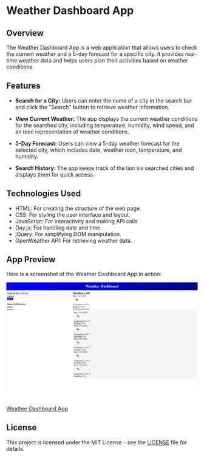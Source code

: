 # Weather Dashboard App

## Overview

The Weather Dashboard App is a web application that allows users to check the current weather and a 5-day forecast for a specific city. It provides real-time weather data and helps users plan their activities based on weather conditions.

## Features

- **Search for a City:** Users can enter the name of a city in the search bar and click the "Search" button to retrieve weather information.

- **View Current Weather:** The app displays the current weather conditions for the searched city, including temperature, humidity, wind speed, and an icon representation of weather conditions.

- **5-Day Forecast:** Users can view a 5-day weather forecast for the selected city, which includes date, weather icon, temperature, and humidity.

- **Search History:** The app keeps track of the last six searched cities and displays them for quick access.

## Technologies Used

- HTML: For creating the structure of the web page.
- CSS: For styling the user interface and layout.
- JavaScript: For interactivity and making API calls.
- Day.js: For handling date and time.
- jQuery: For simplifying DOM manipulation.
- OpenWeather API: For retrieving weather data.

## App Preview

Here is a screenshot of the Weather Dashboard App in action:

![Weather Dashboard App](/pictures/screenshot.jpg)

[Weather Dashboard App](/pictures/screenshot.jpg)


## License

This project is licensed under the MIT License - see the [LICENSE](LICENSE) file for details.
